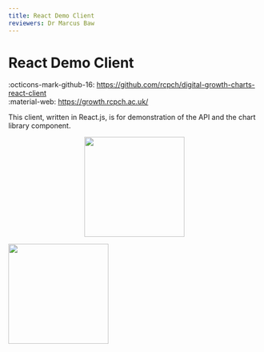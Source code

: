 ```yaml
---
title: React Demo Client
reviewers: Dr Marcus Baw
---
```


# React Demo Client

:octicons-mark-github-16: https://github.com/rcpch/digital-growth-charts-react-client  
:material-web: https://growth.rcpch.ac.uk/  


This client, written in React.js, is for demonstration of the API and the chart library component.

<p align="center">
  <img width="200" src="https://github.com/rcpch/digital-growth-charts-server/raw/alpha/static/rcpch-logo.png">
</p>

<img width="200" src="public/htn-awards-winner-202-logo.jpg">

<!-- 

This is the contents of the README.md from the Legacy Demo Site, for integration here

# RCPCH Growth Charts - React Demo Client

![Github Issues](https://img.shields.io/github/issues/rcpch/digital-growth-charts-react-client) ![Github Stars](https://img.shields.io/github/stars/rcpch/digital-growth-charts-react-client) ![Github Forks](https://img.shields.io/github/forks/rcpch/digital-growth-charts-react-client) ![Github Licence](https://img.shields.io/github/license/rcpch/digital-growth-charts-react-client)
![Actions Status](https://github.com/rcpch/digital-growth-charts-server/actions/workflows/alpha_rcpch-dgc-server-alpha.yml/badge.svg?branch=alpha)

This is now the main focus of development for our RCPCH Digital Growth Charts Demo Client. We previously built a [Flask-based client](https://github.com/rcpch/digital-growth-charts-flask-client) (which used Flask only because that client actually split off from the original API development). The Flask client code is still available as an educational tool, however it is considered deprecated and updating it is not a high priority.

We have attempted to build into the React client the best of growth chart theory and practice, including guidance given to us by the RCPCH Digital Growth Charts Project Board.

## Clinical notes regarding the React client

### Pink and Blue no longer used for the charts

- It was felt that representing boys' charts with blue lines and girls' charts with pink lines did not really fit with 21st Century sensibilities of sex and gender. A Project Board decision was made to remove these colours and simply render the charts in monochrome black/grey.

## Documentation

- API documentation is available via the links in the [live React client](growth.rcpch.ac.uk), and deeper-dive docs are in the [API server repository's](https://github.com/rcpch/digital-growth-charts-server) `/docs/` folder.

- If you spot errors or inconsistencies in any documentation, please do point them out to us either by creating an Issue in the relevant repository, or by making a pull request with a fix. We will [acknowledge](https://github.com/rcpch/digital-growth-charts-server/blob/alpha/docs/clinical-documentation/acknowledgements.md) all contributors.

## Developer documentation

Built in React using Semantic UI React.

### Set Up

This project was bootstrapped with [Create React App](https://github.com/facebook/create-react-app).

1. Install React [here](https://reactjs.org/docs/getting-started.html)
1. Clone the repo
1. Navigate to the root of the folder
1. `npm login --registry=https://npm.pkg.github.com` and
1. `npm install`
1. `npm start`

### Style

- We recommend the use of the Prettier Javascript linter

## Other documentation

- [Development documentation](docs/development.md)
- [Clinical documentation](docs/clinical.md)
- Official API documentation -->